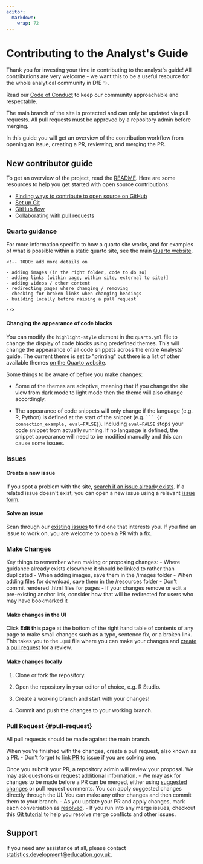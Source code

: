 ```yaml
---
editor: 
  markdown: 
    wrap: 72
---
```


# Contributing to the Analyst's Guide

Thank you for investing your time in contributing to the analyst's
guide! All contributions are very welcome - we want this to be a useful
resource for the whole analytical community in DfE :sparkles:.

Read our [Code of Conduct](./CODE_OF_CONDUCT.md) to keep our community
approachable and respectable.

The main branch of the site is protected and can only be updated via
pull requests. All pull requests must be approved by a repository admin
before merging.

In this guide you will get an overview of the contribution workflow from
opening an issue, creating a PR, reviewing, and merging the PR.

## New contributor guide

To get an overview of the project, read the [README](README.md). Here
are some resources to help you get started with open source
contributions:

-   [Finding ways to contribute to open source on
    GitHub](https://docs.github.com/en/get-started/exploring-projects-on-github/finding-ways-to-contribute-to-open-source-on-github)
-   [Set up
    Git](https://docs.github.com/en/get-started/quickstart/set-up-git)
-   [GitHub
    flow](https://docs.github.com/en/get-started/quickstart/github-flow)
-   [Collaborating with pull
    requests](https://docs.github.com/en/github/collaborating-with-pull-requests)

### Quarto guidance

For more information specific to how a quarto site works, and for
examples of what is possible within a static quarto site, see the main
[Quarto website](https://quarto.org/).

```{=html}
<!-- TODO: add more details on

- adding images (in the right folder, code to do so)
- adding links (within page, within site, external to site)]
- adding videos / other content
- redirecting pages where changing / removing
- checking for broken links when changing headings
- building locally before raising a pull request

-->
```
#### Changing the appearance of code blocks

You can modify the `highlight-style` element in the `quarto.yml` file to
change the display of code blocks using predefined themes. This will
change the appearance of all code snippets across the entire Analysts'
guide. The current theme is set to "printing" but there is a list of
other available themes [on the Quarto
website](https://quarto.org/docs/output-formats/html-code.html#highlighting).

Some things to be aware of before you make changes:

-   Some of the themes are adaptive, meaning that if you change the site
    view from dark mode to light mode then the theme will also change
    accordingly.

-   The appearance of code snippets will only change if the language
    (e.g. R, Python) is defined at the start of the snippet (e.g.
    ```` ``` {r connection_example, eval=FALSE} ````). Including
    `eval=FALSE` stops your code snippet from actually running. If no
    language is defined, the snippet appearance will need to be modified
    manually and this can cause some issues.

### Issues

#### Create a new issue

If you spot a problem with the site, [search if an issue already
exists](https://docs.github.com/en/github/searching-for-information-on-github/searching-on-github/searching-issues-and-pull-requests#search-by-the-title-body-or-comments).
If a related issue doesn't exist, you can open a new issue using a
relevant [issue
form](https://github.com/dfe-analytical-services/analysts-guide/issues/new/choose).

#### Solve an issue

Scan through our [existing
issues](https://github.com/dfe-analytical-services/analysts-guide/issues)
to find one that interests you. If you find an issue to work on, you are
welcome to open a PR with a fix.

### Make Changes

Key things to remember when making or proposing changes: - Where
guidance already exists elsewhere it should be linked to rather than
duplicated - When adding images, save them in the /images folder - When
adding files for download, save them in the /resources folder - Don't
commit rendered .html files for pages - If your changes remove or edit a
pre-existing anchor link, consider how that will be redirected for users
who may have bookmarked it

#### Make changes in the UI

Click **Edit this page** at the bottom of the right hand table of
contents of any page to make small changes such as a typo, sentence fix,
or a broken link. This takes you to the `.Qmd` file where you can make
your changes and [create a pull request](#pull-request) for a review.

#### Make changes locally

1.  Clone or fork the repository.

2.  Open the repository in your editor of choice, e.g. R Studio.

3.  Create a working branch and start with your changes!

4.  Commit and push the changes to your working branch.

### Pull Request {#pull-request}

All pull requests should be made against the main branch.

When you're finished with the changes, create a pull request, also known
as a PR. - Don't forget to [link PR to
issue](https://docs.github.com/en/issues/tracking-your-work-with-issues/linking-a-pull-request-to-an-issue)
if you are solving one.

Once you submit your PR, a repository admin will review your proposal.
We may ask questions or request additional information. - We may ask for
changes to be made before a PR can be merged, either using [suggested
changes](https://docs.github.com/en/github/collaborating-with-issues-and-pull-requests/incorporating-feedback-in-your-pull-request)
or pull request comments. You can apply suggested changes directly
through the UI. You can make any other changes and then commit them to
your branch. - As you update your PR and apply changes, mark each
conversation as
[resolved](https://docs.github.com/en/github/collaborating-with-issues-and-pull-requests/commenting-on-a-pull-request#resolving-conversations). -
If you run into any merge issues, checkout this [Git
tutorial](https://github.com/skills/resolve-merge-conflicts) to help you
resolve merge conflicts and other issues.

## Support

If you need any assistance at all, please contact
[statistics.development\@education.gov.uk](mailto:statistics.development@education.gov.uk).

